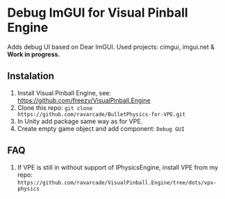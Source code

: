 # Debug ImGUI for Visual Pinball Engine

Adds debug UI based on Dear ImGUI.
Used projects: cimgui, imgui.net & 
**Work in progress.**

## Instalation
1. Install Visual Pinball Engine, see: https://github.com/freezy/VisualPinball.Engine
2. Clone this repo: `git clone https://github.com/ravarcade/BulletPhysics-for-VPE.git`
3. In Unity add package same way as for VPE. 
4. Create empty game object and add component: `Debug GUI`

## FAQ
1. If VPE is still in without support of IPhysicsEngine, install VPE from my repo:
`https://github.com/ravarcade/VisualPinball.Engine/tree/dots/vpx-physics`
